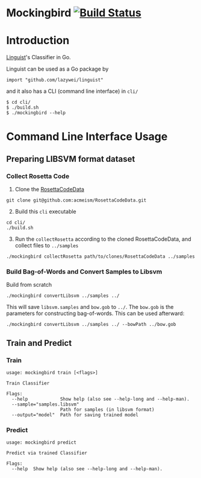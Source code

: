 Mockingbird [![Build Status](https://travis-ci.org/lazywei/mockingbird.svg?branch=master)](https://travis-ci.org/lazywei/mockingbird)
===========

# Introduction

[Linguist](https://github.com/github/linguist)'s Classifier in Go.

Linguist can be used as a Go package by

```golang
import "github.com/lazywei/linguist"
```

and it also has a CLI (command line interface) in `cli/`

```
$ cd cli/
$ ./build.sh
$ ./mockingbird --help
```

# Command Line Interface Usage

## Preparing LIBSVM format dataset

### Collect Rosetta Code

1. Clone the [RosettaCodeData](https://github.com/acmeism/RosettaCodeData)

  ```
  git clone git@github.com:acmeism/RosettaCodeData.git
  ```

2. Build this `cli` executable

  ```
  cd cli/
  ./build.sh
  ```

3. Run the `collectRosetta` according to the cloned RosettaCodeData, and collect
   files to `../samples`

  ```
  ./mockingbird collectRosetta path/to/clones/RosettaCodeData ../samples
  ```

### Build Bag-of-Words and Convert Samples to Libsvm

Build from scratch
```
./mockingbird convertLibsvm ../samples ../
```
This will save `libsvm.samples` and `bow.gob` to `../`. The `bow.gob` is the
parameters for constructing bag-of-words. This can be used afterward:

```
./mockingbird convertLibsvm ../samples ../ --bowPath ../bow.gob
```

## Train and Predict

### Train

```
usage: mockingbird train [<flags>]

Train Classifier

Flags:
  --help            Show help (also see --help-long and --help-man).
  --sample="samples.libsvm"
                    Path for samples (in libsvm format)
  --output="model"  Path for saving trained model
```

### Predict

```
usage: mockingbird predict

Predict via trained Classifier

Flags:
  --help  Show help (also see --help-long and --help-man).
```
